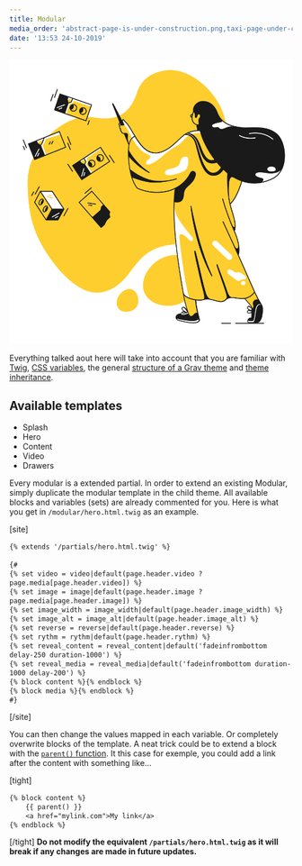 ```yaml
---
title: Modular
media_order: 'abstract-page-is-under-construction.png,taxi-page-under-construction.png'
date: '13:53 24-10-2019'
---
```


![](taxi-page-under-construction.png)

Everything talked aout here will take into account that you are familiar with [Twig](https://twig.symfony.com/doc/2.x/), [CSS variables](https://developer.mozilla.org/en-US/docs/Web/CSS/Using_CSS_custom_properties), the general [structure of a Grav theme](https://learn.getgrav.org/16/themes) and [theme inheritance](https://getgrav.org/blog/theme-development-with-inheritance).

## Available templates

* Splash
* Hero
* Content
* Video
* Drawers

Every modular is a extended partial. In order to extend an existing Modular, simply duplicate the modular template in the child theme. 
All available blocks and variables (sets) are already commented for you. 
Here is what you get in ```/modular/hero.html.twig``` as an example.

[site]
```
{% extends '/partials/hero.html.twig' %}

{# 
{% set video = video|default(page.header.video ? page.media[page.header.video]) %}
{% set image = image|default(page.header.image ? page.media[page.header.image]) %}
{% set image_width = image_width|default(page.header.image_width) %}
{% set image_alt = image_alt|default(page.header.image_alt) %}
{% set reverse = reverse|default(page.header.reverse) %}
{% set rythm = rythm|default(page.header.rythm) %}
{% set reveal_content = reveal_content|default('fadeinfrombottom delay-250 duration-1000') %}
{% set reveal_media = reveal_media|default('fadeinfrombottom duration-1000 delay-200') %}
{% block content %}{% endblock %}
{% block media %}{% endblock %}
#}

```
[/site]

You can then change the values mapped in each variable. Or completely overwrite blocks of the template.
A neat trick could be to extend a block with the [```parent()``` function](https://twig.symfony.com/doc/2.x/functions/parent.html). It this case for exemple, you could add a link after the content with something like...

[tight]
```
{% block content %}
	{{ parent() }}
	<a href="mylink.com">My link</a>
{% endblock %}

```
[/tight]
**Do not modify the equivalent ```/partials/hero.html.twig``` as it will break if any changes are made in future updates.**

